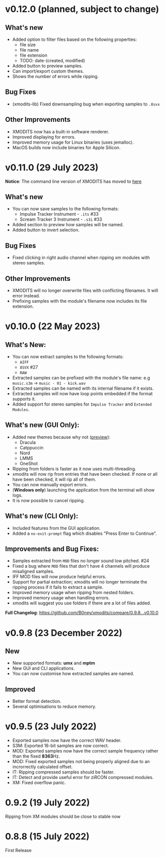 # v0.12.0 (planned, subject to change)
## What's new
* Added option to filter files based on the following properties:
  * file size
  * file name
  * file extension
  * TODO: date-(created, modified)
* Added button to preview samples.
* Can import/export custom themes.
* Shows the number of errors while ripping.

## Bug Fixes
* (xmodits-lib) Fixed downsampling bug when exporting samples to ``.8svx``

## Other Improvements
* XMODITS now has a built-in software renderer.
* Improved displaying for errors.
* Improved memory usage for Linux binaries (uses jemalloc).
* MacOS builds now include binaries for Apple Silicon.

# v0.11.0 (29 July 2023)

**Notice**: The command line version of XMODITS has moved to [here](https://github.com/B0ney/xmodits-cli)

## What's new
* You can now save samples to the following formats:
    *  Impulse Tracker Instrument - ``.its`` #33 
    * Scream Tracker 3 Instrument - ``.s3i`` #33 
* Added section to preview how samples will be named.
* Added button to invert selection.

## Bug Fixes
* Fixed clicking in right audio channel when ripping xm modules with stereo samples.

## Other Improvements
* XMODITS will no longer overwrite files with conflicting filenames. It will error instead.
* Prefixing samples with the module's filename now includes its file extension.

# v0.10.0 (22 May 2023)

## What's New:
* You can now extract samples to the following formats:
  * ``AIFF``
  * ``8SVX`` #27 
  * ``RAW``
* Extracted samples can be prefixed with the module's file name:
  e.g ``music.s3m`` -> ``music - 01 - kick.wav``
* Extracted samples can be named with its internal filename if it exists.
* Extracted samples will now have loop points embedded if the format supports it.
* Added support for stereo samples for ``Impulse Tracker`` and ``Extended Modules``.

## What's new (GUI Only):
* Added new themes because why not ([preview](https://github.com/B0ney/xmodits/tree/v0.10.0-rc1/screenshots)):
  * Dracula
  * Catppuccin
  * Nord
  * LMMS
  * OneShot
* Ripping from folders is faster as it now uses multi-threading.
* xmodits will now rip from entries that have been checked. If none or all have been checked, it will rip all of them.
* You can now manually export errors.
* (**Windows only**) launching the application from the terminal will show logs.
* It is now possible to cancel ripping.

## What's new (CLI Only):
* Included features from the GUI application.
* Added a ``no-exit-prompt`` flag which disables "Press Enter to Continue".

## Improvements and Bug Fixes:
* Samples extracted from ``MOD`` files no longer sound low pitched. #24
* Fixed a bug where ``MOD`` files that don't have 4 channels will produce misaligned samples.
* IFF MOD files will now produce  helpful errors.
* Support for partial extraction; xmodits will no longer terminate the ripping process if it fails to extract a sample.
* Improved memory usage when ripping from nested folders.
* Improved memory usage when handling errors.
* xmodits will suggest you use folders if there are a lot of files added.

**Full Changelog**: https://github.com/B0ney/xmodits/compare/0.9.8...v0.10.0

# v0.9.8 (23 December 2022)

## New
* New supported formats: **umx** and **mptm**
* New GUI and CLI applications.
* You can now customise how extracted samples are named.

## Improved
* Better format detection.
* Several optimisations to reduce memory.

# v0.9.5 (23 July 2022)

* Exported samples now have the correct WAV header.
* S3M: Exported 16-bit samples are now correct.
* MOD: Exported samples now have the correct sample frequency rather than the fixed **8363**Hz.
* MOD: Fixed exported samples not being properly aligned due to an incrorrectly calculated offset.
* IT: Ripping compressed samples should be faster.
* IT: Detect and provide useful error for ziRCON compressed modules. 
* XM: Fixed overflow panic. 

# 0.9.2 (19 July 2022)
Ripping from XM modules should be close to stable now

# 0.8.8 (15 July 2022)
First Release